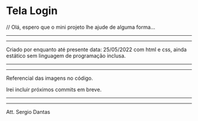 # Tela Login

 //  Olá, espero que o mini projeto lhe ajude
de alguma forma...

------------------------------------------------------------
------------------------------------------------------------
  
  Criado por enquanto até presente data: 25/05/2022
com html e css, ainda estático sem linguagem
de programação inclusa.

------------------------------------------------------------
------------------------------------------------------------

  Referencial das imagens no código.

Irei incluir próximos commits em breve.


------------------------------------------------------------
------------------------------------------------------------
Att.
Sergio Dantas